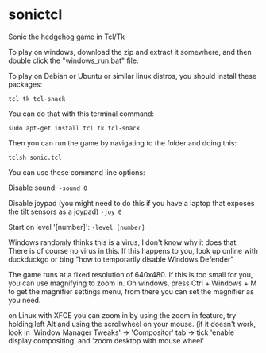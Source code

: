# sonictcl
Sonic the hedgehog game in Tcl/Tk

To play on windows, download the zip and extract it somewhere, and then double click the "windows_run.bat" file.

To play on Debian or Ubuntu or similar linux distros, you should install these packages:

`tcl tk tcl-snack`

You can do that with this terminal command:

`sudo apt-get install tcl tk tcl-snack`

Then you can run the game by navigating to the folder and doing this:

`tclsh sonic.tcl`

You can use these command line options: 

Disable sound: `-sound 0`

Disable joypad (you might need to do this if you have a laptop that exposes the tilt sensors as a joypad) `-joy 0`

Start on level '[number]': `-level [number]`

Windows randomly thinks this is a virus, I don't know why it does that. There is of course no virus in this. If this happens to you, look up online with duckduckgo or bing "how to temporarily disable Windows Defender"

The game runs at a fixed resolution of 640x480. If this is too small for you, you can use magnifying to zoom in. On windows, press Ctrl + Windows + M to get the magnifier settings menu, from there you can set the magnifier as you need.

on Linux with XFCE you can zoom in by using the zoom in feature, try holding left Alt and using the scrollwheel on your mouse. (if it doesn't work, look in 'Window Manager Tweaks' -> 'Compositor' tab -> tick 'enable display compositing' and 'zoom desktop with mouse wheel'
